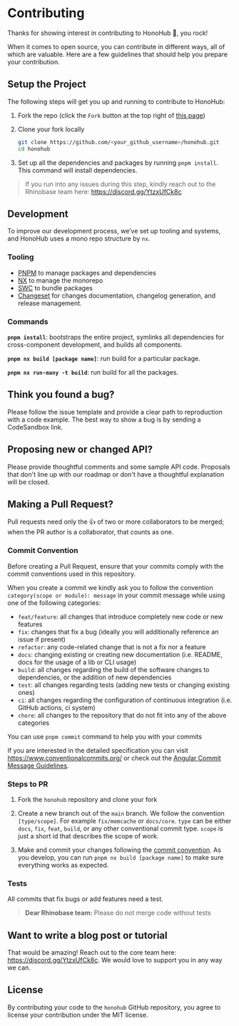# Contributing

Thanks for showing interest in contributing to HonoHub 💖, you rock!

When it comes to open source, you can contribute in different ways, all of which are valuable. Here are a few guidelines that should help you prepare your contribution.

## Setup the Project

The following steps will get you up and running to contribute to HonoHub:

1. Fork the repo (click the `Fork` button at the top right of [this page](https://github.com/rhinobase/honohub))

2. Clone your fork locally

   ```sh
   git clone https://github.com/<your_github_username>/honohub.git
   cd honohub
   ```

3. Set up all the dependencies and packages by running `pnpm install`. This command will install dependencies.

> If you run into any issues during this step, kindly reach out to the Rhinobase team here: <https://discord.gg/YtzxUfCk8c>

## Development

To improve our development process, we’ve set up tooling and systems, and HonoHub uses a mono repo structure by `nx`.

### Tooling

- [PNPM](https://pnpm.io/) to manage packages and dependencies
- [NX](https://nx.dev/) to manage the monorepo
- [SWC](https://swc.rs/) to bundle packages
- [Changeset](https://github.com/atlassian/changesets) for changes documentation, changelog generation, and release management.

### Commands

**`pnpm install`**: bootstraps the entire project, symlinks all dependencies for cross-component development, and builds all components.

**`pnpm nx build [package name]`**: run build for a particular package.

**`pnpm nx run-many -t build`**: run build for all the packages.

## Think you found a bug?

Please follow the issue template and provide a clear path to reproduction with a code example. The best way to show a bug is by sending a CodeSandbox link.

## Proposing new or changed API?

Please provide thoughtful comments and some sample API code. Proposals that don't line up with our roadmap or don't have a thoughtful explanation will be closed.

## Making a Pull Request?

Pull requests need only the :+1: of two or more collaborators to be merged; when the PR author is a collaborator, that counts as one.

### Commit Convention

Before creating a Pull Request, ensure that your commits comply with the commit conventions used in this repository.

When you create a commit we kindly ask you to follow the convention `category(scope or module): message` in your commit message while using one of the following categories:

- `feat/feature`: all changes that introduce completely new code or new features
- `fix`: changes that fix a bug (ideally you will additionally reference an issue if present)
- `refactor`: any code-related change that is not a fix nor a feature
- `docs`: changing existing or creating new documentation (i.e. README, docs for the usage of a lib or CLI usage)
- `build`: all changes regarding the build of the software changes to dependencies, or the addition of new dependencies
- `test`: all changes regarding tests (adding new tests or changing existing ones)
- `ci`: all changes regarding the configuration of continuous integration (i.e. GitHub actions, ci system)
- `chore`: all changes to the repository that do not fit into any of the above categories

You can use `pnpm commit` command to help you with your commits

If you are interested in the detailed specification you can visit <https://www.conventionalcommits.org/> or check out the [Angular Commit Message Guidelines](https://github.com/angular/angular/blob/22b96b9/CONTRIBUTING.md#-commit-message-guidelines).

### Steps to PR

1. Fork the `honohub` repository and clone your fork

2. Create a new branch out of the `main` branch. We follow the convention `[type/scope]`. For example `fix/memcache` or `docs/core`. `type` can be either `docs`, `fix`, `feat`, `build`, or any other conventional commit type. `scope` is just a short id that describes the scope of work.

3. Make and commit your changes following the [commit convention](https://github.com/rhinobase/raftyui/blob/main/CONTRIBUTING.md#commit-convention). As you develop, you can run `pnpm nx build [package name]` to make sure everything works as expected.

### Tests

All commits that fix bugs or add features need a test.

> **Dear Rhinobase team:** Please do not merge code without tests

## Want to write a blog post or tutorial

That would be amazing! Reach out to the core team here: <https://discord.gg/YtzxUfCk8c>. We would love to support you in any way we can.

## License

By contributing your code to the `honohub` GitHub repository, you agree to license your contribution under the MIT license.
